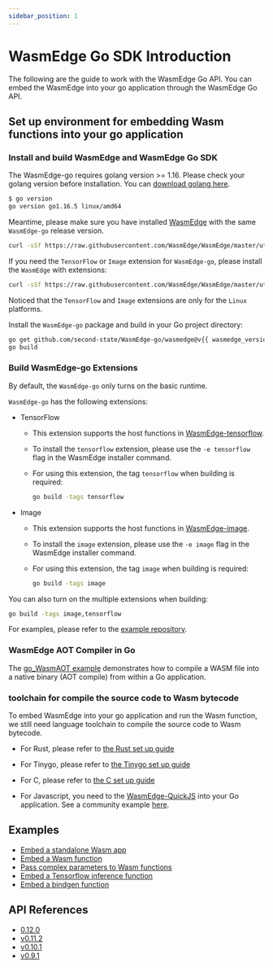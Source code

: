 ```yaml
---
sidebar_position: 1
---
```


# WasmEdge Go SDK Introduction

The following are the guide to work with the WasmEdge Go API. You can embed the WasmEdge into your go application through the WasmEdge Go API.

## Set up environment for embedding Wasm functions into your go application

### Install and build WasmEdge and WasmEdge Go SDK

The WasmEdge-go requires golang version >= 1.16. Please check your golang version before installation. You can [download golang here](https://golang.org/dl/).

```bash
$ go version
go version go1.16.5 linux/amd64
```

Meantime, please make sure you have installed [WasmEdge](/develop/build-and-run/install) with the same `WasmEdge-go` release version.

```bash
curl -sSf https://raw.githubusercontent.com/WasmEdge/WasmEdge/master/utils/install.sh | bash -s -- -v {{ wasmedge_version }}
```

If you need the `TensorFlow` or `Image` extension for `WasmEdge-go`, please install the `WasmEdge` with extensions:

```bash
curl -sSf https://raw.githubusercontent.com/WasmEdge/WasmEdge/master/utils/install.sh | bash -s -- -v {{ wasmedge_version }} -e tensorflow,image
```

Noticed that the `TensorFlow` and `Image` extensions are only for the `Linux` platforms.

Install the `WasmEdge-go` package and build in your Go project directory:

```bash
go get github.com/second-state/WasmEdge-go/wasmedge@v{{ wasmedge_version }}
go build
```

### Build WasmEdge-go Extensions

By default, the `WasmEdge-go` only turns on the basic runtime.

`WasmEdge-go` has the following extensions:

-   TensorFlow

    -   This extension supports the host functions in [WasmEdge-tensorflow](https://github.com/second-state/WasmEdge-tensorflow).
    -   To install the `tensorflow` extension, please use the `-e tensorflow` flag in the WasmEdge installer command.
    -   For using this extension, the tag `tensorflow` when building is required:

        ```bash
        go build -tags tensorflow
        ```

-   Image

    -   This extension supports the host functions in [WasmEdge-image](https://github.com/second-state/WasmEdge-image).
    -   To install the `image` extension, please use the `-e image` flag in the WasmEdge installer command.
    -   For using this extension, the tag `image` when building is required:

        ```bash
        go build -tags image
        ```

You can also turn on the multiple extensions when building:

```bash
go build -tags image,tensorflow
```

For examples, please refer to the [example repository](https://github.com/second-state/WasmEdge-go-examples/).

### WasmEdge AOT Compiler in Go

The [go_WasmAOT example](https://github.com/second-state/WasmEdge-go-examples/tree/master/go_WasmAOT) demonstrates how to compile a WASM file into a native binary (AOT compile) from within a Go application.

### toolchain for compile the source code to Wasm bytecode

To embed WasmEdge into your go application and run the Wasm function, we still need language toolchain to compile the source code to Wasm bytecode.

-   For Rust, please refer to [the Rust set up guide](/develop/rust/setup)

-   For Tinygo, please refer to [the Tinygo set up guide](/develop/go/hello_world)

-   For C, please refer to [the C set up guide](/develop/c/hello_world)

-   For Javascript, you need to the [WasmEdge-QuickJS](https://github.com/second-state/wasmedge-quickjs) into your Go application. See a community example [here](https://github.com/Edgenesis/wasm-shifu-demo).

## Examples

-   [Embed a standalone Wasm app](/embed/go/app)
-   [Embed a Wasm function](/embed/go/function)
-   [Pass complex parameters to Wasm functions](/embed/go/passing_data)
-   [Embed a Tensorflow inference function](/embed/go/ai)
-   [Embed a bindgen function](/embed/go/bindgen)

## API References

-   [0.12.0](/embed/go/reference/0.12.0)
-   [v0.11.2](/embed/go/reference/0.11.2)
-   [v0.10.1](/embed/go/reference/0.10.1)
-   [v0.9.1](/embed/go/reference/0.9.1)
